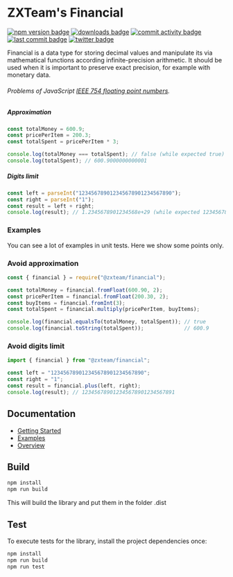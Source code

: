 # ZXTeam's Financial
[![npm version badge](https://img.shields.io/npm/v/@zxteam/financial.svg)](https://www.npmjs.com/package/@zxteam/financial)
[![downloads badge](https://img.shields.io/npm/dm/@zxteam/financial.svg)](https://www.npmjs.org/package/@zxteam/financial)
[![commit activity badge](https://img.shields.io/github/commit-activity/m/zxteamorg/node.financial)](https://github.com/zxteamorg/node.financial/pulse)
[![last commit badge](https://img.shields.io/github/last-commit/zxteamorg/node.financial)](https://github.com/zxteamorg/node.financial/graphs/commit-activity)
[![twitter badge](https://img.shields.io/twitter/follow/zxteamorg?style=social&logo=twitter)](https://twitter.com/zxteamorg)

Financial is a data type for storing decimal values and manipulate its via mathematical functions according infinite-precision arithmetic. It should be used when it is important to preserve exact precision, for example with monetary data.

###### Problems of JavaScript [IEEE 754 floating point numbers](https://en.wikipedia.org/wiki/IEEE_754).
##### Approximation
```javascript
const totalMoney = 600.9;
const pricePerItem = 200.3;
const totalSpent = pricePerItem * 3;

console.log(totalMoney === totalSpent); // false (while expected true)
console.log(totalSpent); // 600.9000000000001
```
##### Digits limit
```javascript
const left = parseInt("123456789012345678901234567890");
const right = parseInt("1");
const result = left + right;
console.log(result); // 1.2345678901234568e+29 (while expected 123456789012345678901234567891)
```

### Examples

You can see a lot of examples in unit tests. Here we show some points only.

### Avoid approximation

```javascript
const { financial } = require("@zxteam/financial");

const totalMoney = financial.fromFloat(600.90, 2);
const pricePerItem = financial.fromFloat(200.30, 2);
const buyItems = financial.fromInt(3);
const totalSpent = financial.multiply(pricePerItem, buyItems);

console.log(financial.equalsTo(totalMoney, totalSpent)); // true
console.log(financial.toString(totalSpent));             // 600.9
```
### Avoid digits limit

```javascript
import { financial } from "@zxteam/financial";

const left = "123456789012345678901234567890";
const right = "1";
const result = financial.plus(left, right);
console.log(result); // 123456789012345678901234567891
```

## Documentation
- [Getting Started](docs/getting-started.md)
- [Examples](docs/functions.md#examples)
- [Overview](docs/functions.md)

## Build
```bash
npm install
npm run build
```

This will build the library and put them in the folder .dist

## Test
To execute tests for the library, install the project dependencies once:
```bash
npm install
npm run build
npm run test
```

